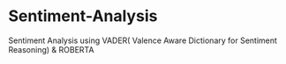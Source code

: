 # Sentiment-Analysis
Sentiment Analysis using VADER( Valence Aware Dictionary for Sentiment Reasoning) &amp; ROBERTA
